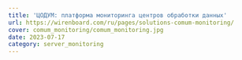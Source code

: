```yaml
---
title: 'ЦОДУМ: платформа мониторинга центров обработки данных'
url: https://wirenboard.com/ru/pages/solutions-comum-monitoring/
cover: comum_monitoring/comum_monitoring.jpg
date: 2023-07-17
category: server_monitoring
---
```

